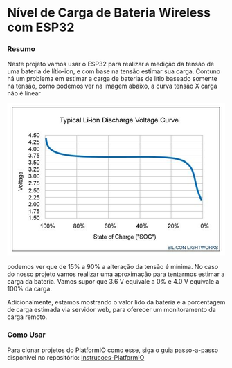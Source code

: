 # Nível de Carga de Bateria Wireless com ESP32

### Resumo

Neste projeto vamos usar o ESP32 para realizar a medição da tensão de uma bateria de lítio-ion, e com base na tensão estimar sua carga. Contuno há um problema em estimar a carga de baterias de lítio baseado somente na tensão, como podemos ver na imagem abaixo, a curva tensão X carga não é linear


![](imagens/voltXcarga.jpg)

podemos ver que de 15% a 90% a alteração da tensão é mínima. No caso do nosso projeto vamos realizar uma aproximação para tentarmos estimar a carga da bateria. Vamos supor que 3.6 V equivale a 0% e 4.0 V equivale a 100%  da carga.

Adicionalmente, estamos mostrando o valor lido da bateria e a porcentagem de carga estimada via servidor web, para oferecer um monitoramento da carga remoto.

### Como Usar

Para clonar projetos do PlatformIO como esse, siga o guia passo-a-passo disponível no repositório: [Instrucoes-PlatformIO](https://github.com/Zebio/Instrucoes-PlatformIO)
